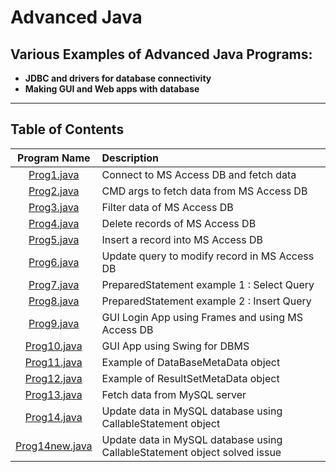 # Advanced Java

## Various Examples of Advanced Java Programs:

* **JDBC and drivers for database connectivity**
* **Making  GUI and Web apps with database**

<hr>

## Table of Contents

| Program Name                     | Description                          |
| :-----------------------------:  | :--------------------------------    |
|[Prog1.java](Prog1.java)  |Connect to MS Access DB and fetch data|
|[Prog2.java](Prog2.java)  |CMD args to fetch data from MS Access DB|
|[Prog3.java](Prog3.java)  |Filter data of MS Access DB|
|[Prog4.java](Prog4.java)  |Delete records of MS Access DB|
|[Prog5.java](Prog5.java)  |Insert a record into MS Access DB|
|[Prog6.java](Prog6.java)  |Update query to modify record in MS Access DB|
|[Prog7.java](Prog7.java)  |PreparedStatement example 1 : Select Query|
|[Prog8.java](Prog8.java)  |PreparedStatement example 2 : Insert Query|
|[Prog9.java](Prog9.java)  |GUI Login App using Frames and using MS Access DB|
|[Prog10.java](Prog10.java)  |GUI App using Swing for DBMS|
|[Prog11.java](Prog11.java)  |Example of DataBaseMetaData object|
|[Prog12.java](Prog12.java)  |Example of ResultSetMetaData object|
|[Prog13.java](Prog13.java)  |Fetch data from MySQL server|
|[Prog14.java](Prog14.java)  |Update data in MySQL database using CallableStatement object|
|[Prog14new.java](Prog14new.java)  |Update data in MySQL database using CallableStatement object solved issue|


